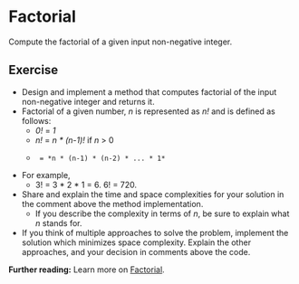# Factorial
Compute the factorial of a given input non-negative integer.

## Exercise
* Design and implement a method that computes factorial of the input non-negative integer and returns it.
* Factorial of a given number, *n* is represented as *n!* and is defined as follows:
   - *0!* = *1*
   - *n!* = *n * (n-1)!* if *n* > 0
   -      = *n * (n-1) * (n-2) * ... * 1*
* For example,
    * 3! = 3 * 2 * 1 = 6. 6! = 720.
* Share and explain the time and space complexities for your solution in the comment above the method implementation.
    * If you describe the complexity in terms of *n*, be sure to explain what *n* stands for.
* If you think of multiple approaches to solve the problem, implement the solution which minimizes space complexity. Explain the other approaches, and your decision in comments above the code.

**Further reading:** Learn more on [Factorial](https://en.wikipedia.org/wiki/Factorial).
